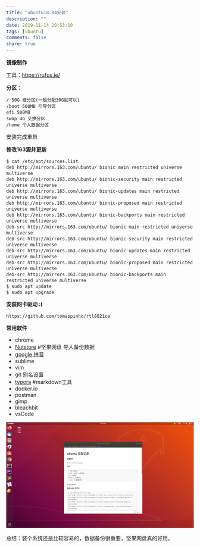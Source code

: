 ```yaml
---
title: "ubuntu18.04安装"
description: ""
date: 2019-11-14 20:53:10
tags: [ubuntu]
comments: false
share: true
---
```


**镜像制作**

工具：https://rufus.ie/ 

**分区：**

```
/ 50G 根分区(一般分配30G就可以)
/boot 500MB 引导分区
efi 500MB
swap 4G 交换分区
/home 个人数据分区
```

安装完成重启

**修改163源并更新**

```
$ cat /etc/apt/sources.list
deb http://mirrors.163.com/ubuntu/ bionic main restricted universe multiverse
deb http://mirrors.163.com/ubuntu/ bionic-security main restricted universe multiverse
deb http://mirrors.163.com/ubuntu/ bionic-updates main restricted universe multiverse
deb http://mirrors.163.com/ubuntu/ bionic-proposed main restricted universe multiverse
deb http://mirrors.163.com/ubuntu/ bionic-backports main restricted universe multiverse
deb-src http://mirrors.163.com/ubuntu/ bionic main restricted universe multiverse
deb-src http://mirrors.163.com/ubuntu/ bionic-security main restricted universe multiverse
deb-src http://mirrors.163.com/ubuntu/ bionic-updates main restricted universe multiverse
deb-src http://mirrors.163.com/ubuntu/ bionic-proposed main restricted universe multiverse
deb-src http://mirrors.163.com/ubuntu/ bionic-backports main restricted universe multiverse
$ sudo apt update
$ sudo apt upgrade
```

**安装网卡驱动 :(**

```
https://github.com/tomaspinho/rtl8821ce
```

**常用软件**

- chrome
- [Nutstore](https://www.jianguoyun.com/)  #坚果网盘 导入备份数据
- [google 拼音](https://ywnz.com/linuxjc/2891.html) 
- sublime
- vim
- git 别名设置
- [typora](http://typora.io/) #markdown工具
- docker.io
- postman
- gimp
- bleachbit
- vsCode

![1.png](/img/ubuntu/1.png)


总结：装个系统还是比较容易的，数据备份很重要，坚果网盘真的好用。